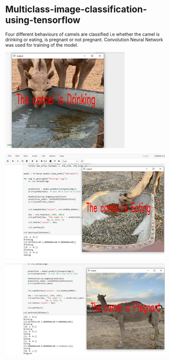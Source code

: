 # Multiclass-image-classification-using-tensorflow
Four different behaviours of camels are classified i.e whether the camel is drinking or eating, is pregnant or not pregnant.
Convolution Neural Network was used for training of the model.

![alt text](https://github.com/bushranajeeb/Multiclass-classification-using-tensorflow/blob/main/Testing_1.png)

![alt text](https://github.com/bushranajeeb/Multiclass-classification-using-tensorflow/blob/main/Testing_2.png)

![alt text](https://github.com/bushranajeeb/Multiclass-classification-using-tensorflow/blob/main/Testing_3.png)
